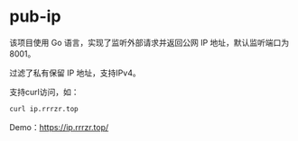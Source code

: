 # pub-ip

该项目使用 Go 语言，实现了监听外部请求并返回公网 IP 地址，默认监听端口为8001。

过滤了私有保留 IP 地址，支持IPv4。

支持curl访问，如：

```bash
curl ip.rrrzr.top
```

Demo：https://ip.rrrzr.top/
